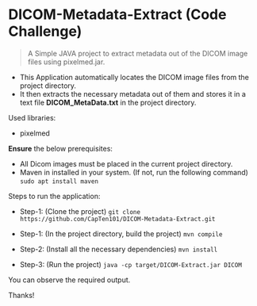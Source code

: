 # DICOM-Metadata-Extract (Code Challenge)
> A Simple JAVA project to extract metadata out of the DICOM image files using pixelmed.jar. 

* This Application automatically locates the DICOM image files from the project directory.
* It then extracts the necessary metadata out of them and stores it in a text file **DICOM_MetaData.txt** in the project directory.

Used libraries:
* pixelmed


**Ensure** the below prerequisites:
* All Dicom images must be placed in the current project directory.
* Maven in installed in your system.
(If not, run the following command)
`sudo apt install maven`


Steps to run the application:

* Step-1: (Clone the project)
`git clone https://github.com/CapTen101/DICOM-Metadata-Extract.git`

* Step-1: (In the project directory, build the project)
`mvn compile`

* Step-2: (Install all the necessary dependencies)
`mvn install`

* Step-3: (Run the project)
`java -cp target/DICOM-Extract.jar DICOM`

You can observe the required output.

Thanks!
